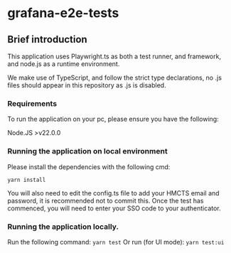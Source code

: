 # grafana-e2e-tests

## Brief introduction

This application uses Playwright.ts as both a test runner, and framework, and node.js as a runtime environment.

We make use of TypeScript, and follow the strict type declarations, no .js files should appear in this repository as .js is disabled.

### Requirements

To run the application on your pc, please ensure you have the following:

Node.JS >v22.0.0

### Running the application on local environment

Please install the dependencies with the following cmd:

`yarn install`

You will also need to edit the config.ts file to add your HMCTS email and password, it is recommended not to commit this. Once the test has commenced, you will need to enter your SSO code to your authenticator.

### Running the application locally.

Run the following command:
`yarn test`
Or run (for UI mode):
`yarn test:ui`
